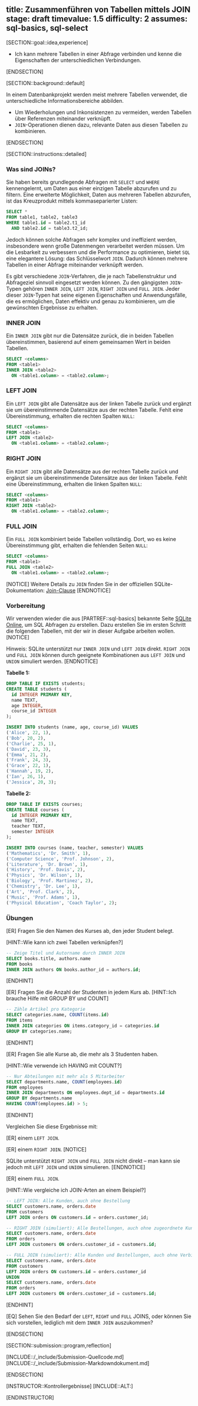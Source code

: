 title: Zusammenführen von Tabellen mittels JOIN
stage: draft
timevalue: 1.5
difficulty: 2
assumes: sql-basics, sql-select
---

[SECTION::goal::idea,experience]

- Ich kann mehrere Tabellen in einer Abfrage verbinden und kenne die Eigenschaften der unterschiedlichen Verbindungen.

[ENDSECTION]

[SECTION::background::default]

In einem Datenbankprojekt werden meist mehrere Tabellen verwendet, die unterschiedliche Informationsbereiche abbilden.

- Um Wiederholungen und Inkonsistenzen zu vermeiden, werden Tabellen über Referenzen miteinander verknüpft.
- `JOIN`-Operationen dienen dazu, relevante Daten aus diesen Tabellen zu kombinieren.


[ENDSECTION]

[SECTION::instructions::detailed]

### Was sind JOINs?

Sie haben bereits grundlegende Abfragen mit `SELECT` und `WHERE` kennengelernt, um Daten aus einer
einzigen Tabelle abzurufen und zu filtern. Eine erweiterte Möglichkeit, Daten aus mehreren Tabellen
abzurufen, ist das Kreuzprodukt mittels kommaseparierter Listen:

```sql
SELECT *
FROM table1, table2, table3
WHERE table1.id = table2.t1_id
  AND table2.id = table3.t2_id;
```

Jedoch können solche Abfragen sehr komplex und ineffizient werden, insbesondere wenn große Datenmengen
verarbeitet werden müssen. Um die Lesbarkeit zu verbessern und die Performance zu optimieren, bietet
`SQL` eine elegantere Lösung: das Schlüsselwort `JOIN`. Dadurch können mehrere Tabellen in einer Abfrage
miteinander verknüpft werden.

Es gibt verschiedene `JOIN`-Verfahren, die je nach Tabellenstruktur und Abfrageziel sinnvoll eingesetzt
werden können. Zu den gängigsten `JOIN`-Typen gehören `INNER JOIN`, `LEFT JOIN`, `RIGHT JOIN` und `FULL JOIN`.
Jeder dieser `JOIN`-Typen hat seine eigenen Eigenschaften und Anwendungsfälle, die es ermöglichen,
Daten effektiv und genau zu kombinieren, um die gewünschten Ergebnisse zu erhalten.

### INNER JOIN

Ein `INNER JOIN` gibt nur die Datensätze zurück, die in beiden Tabellen übereinstimmen, basierend auf
einem gemeinsamen Wert in beiden Tabellen.

```sql
SELECT <columns>
FROM <table1>
INNER JOIN <table2>
  ON <table1.column> = <table2.column>;
```

### LEFT JOIN

Ein `LEFT JOIN` gibt alle Datensätze aus der linken Tabelle zurück und ergänzt sie um
übereinstimmende Datensätze aus der rechten Tabelle. Fehlt eine Übereinstimmung,
erhalten die rechten Spalten `NULL`:

```sql
SELECT <columns>
FROM <table1>
LEFT JOIN <table2>
  ON <table1.column> = <table2.column>;
```

### RIGHT JOIN

Ein `RIGHT JOIN` gibt alle Datensätze aus der rechten Tabelle zurück und ergänzt sie um
übereinstimmende Datensätze aus der linken Tabelle. Fehlt eine Übereinstimmung,
erhalten die linken Spalten `NULL`:

```sql
SELECT <columns>
FROM <table1>
RIGHT JOIN <table2>
  ON <table1.column> = <table2.column>;
```

### FULL JOIN

Ein `FULL JOIN` kombiniert beide Tabellen vollständig. Dort, wo es keine Übereinstimmung gibt,
erhalten die fehlenden Seiten `NULL`:

```sql
SELECT <columns>
FROM <table1>
FULL JOIN <table2>
  ON <table1.column> = <table2.column>;
```
[NOTICE] Weitere Details zu `JOIN` finden Sie in der offiziellen SQLite-Dokumentation: [Join-Clause](https://www.sqlite.org/syntax/join-clause.html) [ENDNOTICE]

### Vorbereitung

Wir verwenden wieder die aus [PARTREF::sql-basics]
bekannte Seite [SQLite Online](https://sqliteonline.com), um SQL Abfragen zu erstellen. Dazu erstellen Sie im ersten Schritt die folgenden Tabellen, mit der wir in dieser Aufgabe arbeiten wollen.
[NOTICE]

Hinweis: SQLite unterstützt nur `INNER JOIN` und `LEFT JOIN` direkt. `RIGHT JOIN` und `FULL JOIN` können durch geeignete Kombinationen aus `LEFT JOIN` und `UNION` simuliert werden.
[ENDNOTICE]

**Tabelle 1:**
```sql
DROP TABLE IF EXISTS students;
CREATE TABLE students (
  id INTEGER PRIMARY KEY,
  name TEXT,
  age INTEGER,
  course_id INTEGER
);

INSERT INTO students (name, age, course_id) VALUES
('Alice', 22, 1),
('Bob', 20, 2),
('Charlie', 25, 1),
('David', 23, 3),
('Emma', 21, 2),
('Frank', 24, 3),
('Grace', 22, 1),
('Hannah', 19, 2),
('Ian', 26, 1),
('Jessica', 20, 3);
```

**Tabelle 2:**
```sql
DROP TABLE IF EXISTS courses;
CREATE TABLE courses (
  id INTEGER PRIMARY KEY,
  name TEXT,
  teacher TEXT,
  semester INTEGER
);

INSERT INTO courses (name, teacher, semester) VALUES
('Mathematics', 'Dr. Smith', 1),
('Computer Science', 'Prof. Johnson', 2),
('Literature', 'Dr. Brown', 1),
('History', 'Prof. Davis', 2),
('Physics', 'Dr. Wilson', 1),
('Biology', 'Prof. Martinez', 2),
('Chemistry', 'Dr. Lee', 1),
('Art', 'Prof. Clark', 2),
('Music', 'Prof. Adams', 1),
('Physical Education', 'Coach Taylor', 2);
```

### Übungen

[ER] Fragen Sie den Namen des Kurses ab, den jeder Student belegt.

[HINT::Wie kann ich zwei Tabellen verknüpfen?]
```sql
-- Zeige Titel und Autorname durch INNER JOIN
SELECT books.title, authors.name  
FROM books  
INNER JOIN authors ON books.author_id = authors.id;
```
[ENDHINT]

[ER] Fragen Sie die Anzahl der Studenten in jedem Kurs ab.
[HINT::Ich brauche Hilfe mit GROUP BY und COUNT]
```sql
-- Zähle Artikel pro Kategorie
SELECT categories.name, COUNT(items.id)  
FROM items  
INNER JOIN categories ON items.category_id = categories.id  
GROUP BY categories.name;
```
[ENDHINT]

[ER] Fragen Sie alle Kurse ab, die mehr als 3 Studenten haben.

[HINT::Wie verwende ich HAVING mit COUNT?]
```sql
-- Nur Abteilungen mit mehr als 5 Mitarbeiter
SELECT departments.name, COUNT(employees.id)  
FROM employees  
INNER JOIN departments ON employees.dept_id = departments.id  
GROUP BY departments.name  
HAVING COUNT(employees.id) > 5;
```
[ENDHINT]

Vergleichen Sie diese Ergebnisse mit:

[ER] einem `LEFT JOIN`.

[ER] einem `RIGHT JOIN`.
[NOTICE]

SQLite unterstützt `RIGHT JOIN` und `FULL JOIN` nicht direkt – man kann sie jedoch mit `LEFT JOIN` und `UNION` simulieren.
[ENDNOTICE]

[ER] einem `FULL JOIN`.

[HINT::Wie vergleiche ich JOIN-Arten an einem Beispiel?]

```sql
-- LEFT JOIN: Alle Kunden, auch ohne Bestellung
SELECT customers.name, orders.date  
FROM customers  
LEFT JOIN orders ON customers.id = orders.customer_id;

-- RIGHT JOIN (simuliert): Alle Bestellungen, auch ohne zugeordnete Kunden
SELECT customers.name, orders.date  
FROM orders  
LEFT JOIN customers ON orders.customer_id = customers.id;

-- FULL JOIN (simuliert): Alle Kunden und Bestellungen, auch ohne Verbindung
SELECT customers.name, orders.date  
FROM customers  
LEFT JOIN orders ON customers.id = orders.customer_id  
UNION  
SELECT customers.name, orders.date  
FROM orders  
LEFT JOIN customers ON orders.customer_id = customers.id;
```
[ENDHINT]

[EQ] Sehen Sie den Bedarf der `LEFT`, `RIGHT` und `FULL` JOINS, oder können Sie sich vorstellen, lediglich mit dem `INNER JOIN` auszukommen?

[ENDSECTION]

[SECTION::submission::program,reflection]

[INCLUDE::/_include/Submission-Quellcode.md]
[INCLUDE::/_include/Submission-Markdowndokument.md]

[ENDSECTION]

[INSTRUCTOR::Kontrollergebnisse]
[INCLUDE::ALT:]

[ENDINSTRUCTOR]
